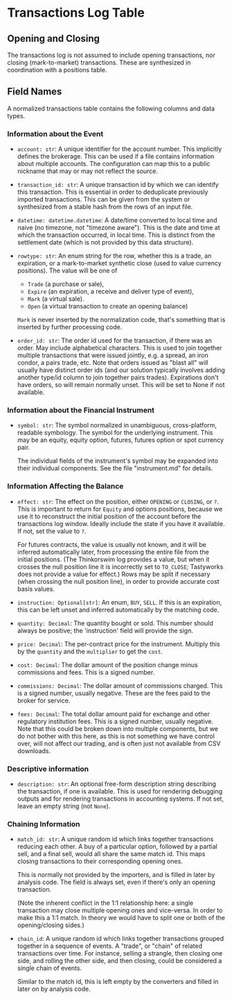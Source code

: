 # Transactions Log Table

## Opening and Closing

The transactions log is not assumed to include opening transactions, nor closing
(mark-to-market) transactions. These are synthesized in coordination with a
positions table.


## Field Names

A normalized transactions table contains the following columns and data types.

### Information about the Event

- `account: str`: A unique identifier for the account number. This implicitly defines
  the brokerage. This can be used if a file contains information about multiple
  accounts. The configuration can map this to a public nickname that may or may
  not reflect the source.

- `transaction_id: str`: A unique transaction id by which we can identify this
  transaction. This is essential in order to deduplicate previously imported
  transactions. This can be given from the system or synthesized from a stable
  hash from the rows of an input file.

- `datetime: datetime.datetime`: A date/time converted to local time and naive
  (no timezone, not "timezone aware"). This is the date and time at which the
  transaction occurred, in local time. This is distinct from the settlement date
  (which is not provided by this data structure).

- `rowtype: str`: An enum string for the row, whether this is a trade, an
    expiration, or a mark-to-market synthetic close (used to value currency
    positions). The value will be one of

  * `Trade` (a purchase or sale),
  * `Expire` (an expiration, a receive and deliver type of event),
  * `Mark` (a virtual sale).
  * `Open` (a virtual transaction to create an opening balance)

  `Mark` is never inserted by the normalization code, that's something that is
  inserted by further processing code.

- `order_id: str`: The order id used for the transaction, if there was an order.
  May include alphabetical characters. This is used to join together multiple
  transactions that were issued jointly, e.g. a spread, an iron condor, a pairs
  trade, etc. Note that orders issued as "blast all" will usually have distinct
  order ids (and our solution typically involves adding another type/id column
  to join together pairs trades). Expirations don't have orders, so will remain
  normally unset. This will be set to None if not available.


### Information about the Financial Instrument

- `symbol: str`: The symbol normalized in unambiguous, cross-platform, readable
  symbology. The symbol for the underlying instrument. This may be an equity,
  equity option, futures, futures option or spot currency pair.

  The individual fields of the instrument's symbol may be expanded into their
  individual components. See the file "instrument.md" for details.


### Information Affecting the Balance

- `effect: str`: The effect on the position, either `OPENING` or `CLOSING`, or
  `?`. This is important to return for `Equity` and options positions, because
  we use it to reconstruct the initial position of the account before the
  transactions log window. Ideally include the state if you have it available.
  If not, set the value to `?`.

  For futures contracts, the value is usually not known, and it will be inferred
  automatically later, from processing the entire file from the initial
  positions. (The Thinkorswim log provides a value, but when it crosses the null
  position line it is incorrectly set to `TO_CLOSE`; Tastyworks does not provide
  a value for effect.) Rows may be split if necessary (when crossing the null
  position line), in order to provide accurate cost basis values.

- `instruction: Optional[str]`: An enum, `BUY`, `SELL`. If this is an
  expiration, this can be left unset and inferred automatically by the matching
  code.

- `quantity: Decimal`: The quantity bought or sold. This number should always be
  positive; the 'instruction' field will provide the sign.

- `price: Decimal`: The per-contract price for the instrument. Multiply this by
  the `quantity` and the `multiplier` to get the `cost`.

- `cost: Decimal`: The dollar amount of the position change minus commissions
  and fees. This is a signed number.

- `commissions: Decimal`: The dollar amount of commissions charged. This is a
  signed number, usually negative. These are the fees paid to the broker for
  service.

- `fees: Decimal`: The total dollar amount paid for exchange and other
  regulatory institution fees. This is a signed number, usually negative. Note
  that this could be broken down into multiple components, but we do not bother
  with this here, as this is not something we have control over, will not affect
  our trading, and is often just not available from CSV downloads.


### Descriptive information

- `description: str`: An optional free-form description string describing the
  transaction, if one is available. This is used for rendering debugging outputs
  and for rendering transactions in accounting systems. If not set, leave an
  empty string (not `None`).


### Chaining Information

- `match_id: str`: A unique random id which links together transactions reducing
  each other. A buy of a particular option, followed by a partial sell, and a
  final sell, would all share the same match id. This maps closing transactions
  to their corresponding opening ones.

  This is normally not provided by the importers, and is filled in later by
  analysis code. The field is always set, even if there's only an opening
  transaction.

  (Note the inherent conflict in the 1:1 relationship here: a single transaction
  may close multiple opening ones and vice-versa. In order to make this a 1:1
  match. In theory we would have to split one or both of the opening/closing
  sides.)

- `chain_id`: A unique random id which links together transactions grouped
  together in a sequence of events. A "trade", or "chain" of related transactions
  over time. For instance, selling a strangle, then closing one side, and
  rolling the other side, and then closing, could be considered a single chain
  of events.

  Similar to the match id, this is left empty by the converters and filled in
  later on by analysis code.
